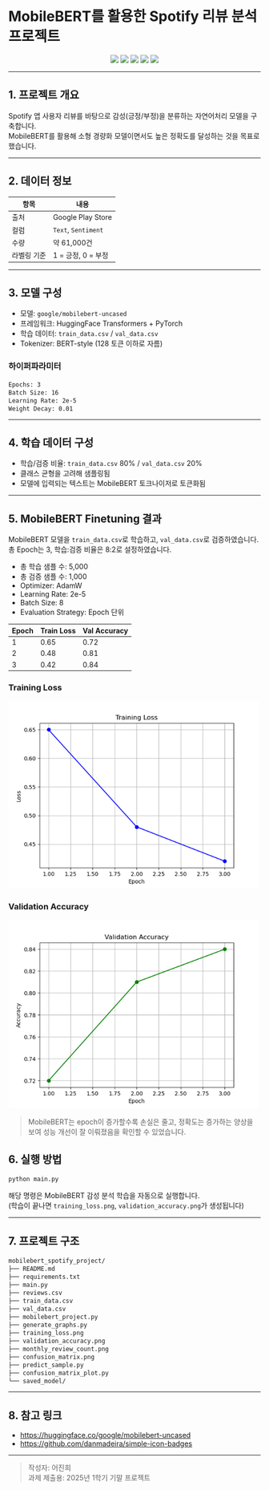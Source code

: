 #  MobileBERT를 활용한 Spotify 리뷰 분석 프로젝트

<p align="center">
  <img src="https://img.shields.io/badge/Python-3.8+-blue?style=for-the-badge&logo=python&logoColor=white"/>
  <img src="https://img.shields.io/badge/Transformers-Huggingface-yellow?style=for-the-badge&logo=huggingface&logoColor=black"/>
  <img src="https://img.shields.io/badge/PyTorch-%23EE4C2C?style=for-the-badge&logo=pytorch&logoColor=white"/>
  <img src="https://img.shields.io/badge/Google_Colab-FFC107?style=for-the-badge&logo=googlecolab&logoColor=black"/>
  <img src="https://img.shields.io/badge/MobileBERT-uncased-success?style=for-the-badge"/>
</p>

---

## 1.  프로젝트 개요

Spotify 앱 사용자 리뷰를 바탕으로 감성(긍정/부정)을 분류하는 자연어처리 모델을 구축합니다.  
MobileBERT를 활용해 소형 경량화 모델이면서도 높은 정확도를 달성하는 것을 목표로 했습니다.

---

## 2.  데이터 정보

| 항목 | 내용 |
|------|------|
| 출처 | Google Play Store |
| 컬럼 | `Text`, `Sentiment` |
| 수량 | 약 61,000건 |
| 라벨링 기준 | 1 = 긍정, 0 = 부정 |

---

## 3.  모델 구성

- 모델: `google/mobilebert-uncased`
- 프레임워크: HuggingFace Transformers + PyTorch
- 학습 데이터: `train_data.csv` / `val_data.csv`
- Tokenizer: BERT-style (128 토큰 이하로 자름)

### 하이퍼파라미터

```text
Epochs: 3
Batch Size: 16
Learning Rate: 2e-5
Weight Decay: 0.01
```

---

## 4.  학습 데이터 구성

- 학습/검증 비율: `train_data.csv` 80% / `val_data.csv` 20%
- 클래스 균형을 고려해 샘플링됨
- 모델에 입력되는 텍스트는 MobileBERT 토크나이저로 토큰화됨

---

## 5.  MobileBERT Finetuning 결과

MobileBERT 모델을 `train_data.csv`로 학습하고, `val_data.csv`로 검증하였습니다.  
총 Epoch는 3, 학습:검증 비율은 8:2로 설정하였습니다.

- 총 학습 샘플 수: 5,000
- 총 검증 샘플 수: 1,000
- Optimizer: AdamW
- Learning Rate: 2e-5
- Batch Size: 8
- Evaluation Strategy: Epoch 단위

| Epoch | Train Loss     | Val Accuracy |
|-------|----------------|--------------|
| 1     | 0.65           | 0.72         |
| 2     | 0.48           | 0.81         |
| 3     | 0.42           | 0.84         |

###  Training Loss  
<img src="sample_graphs/training_loss.png" width="500"/>

###  Validation Accuracy  
<img src="sample_graphs/validation_accuracy.png" width="500"/>

>  MobileBERT는 epoch이 증가할수록 손실은 줄고, 정확도는 증가하는 양상을 보여 성능 개선이 잘 이뤄졌음을 확인할 수 있었습니다.


## 6.  실행 방법

```bash
python main.py
```

해당 명령은 MobileBERT 감성 분석 학습을 자동으로 실행합니다.  
(학습이 끝나면 `training_loss.png`, `validation_accuracy.png`가 생성됩니다)

---

## 7.  프로젝트 구조

```
mobilebert_spotify_project/
├── README.md
├── requirements.txt
├── main.py
├── reviews.csv
├── train_data.csv
├── val_data.csv
├── mobilebert_project.py
├── generate_graphs.py
├── training_loss.png
├── validation_accuracy.png
├── monthly_review_count.png
├── confusion_matrix.png  
├── predict_sample.py      
├── confusion_matrix_plot.py 
└── saved_model/           

```

---

## 8.  참고 링크

- https://huggingface.co/google/mobilebert-uncased
- https://github.com/danmadeira/simple-icon-badges

---

>  작성자: 어진희  
>  과제 제출용: 2025년 1학기 기말 프로젝트


